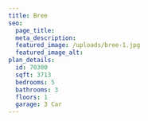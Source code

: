 ```yaml
---
title: Bree
seo:
  page_title:
  meta_description:
  featured_image: /uploads/bree-1.jpg
  featured_image_alt:
plan_details:
  id: 70300
  sqft: 3713
  bedrooms: 5
  bathrooms: 3
  floors: 1
  garage: 3 Car
---
```

